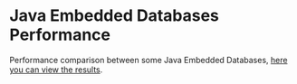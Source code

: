 Java Embedded Databases Performance
===================================

Performance comparison between some Java Embedded Databases, [here you can view the results](http://carlosvin.github.io/java_embedded_databases/).
